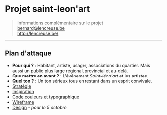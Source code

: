 # Projet saint-leon'art

> Informations complémentaire sur le projet <br> bernard@lencreuse.be <br>
http://lencreuse.be/

***
## Plan d'attaque
* **Pour qui ?** : Habitant, artiste, usager, associations du quartier. Mais aussi un public plus large régional, provincial et au-delà.
* **Que mettre en avant ?** : L'événement *Saint-léon'art* et les artistes.
* **Quel ton ?** : Un ton sérieux tous en restant dans un esprit convivale.
* [Stratégie](https://github.com/MaximeScibetta/projet-leon-art/blob/master/Conception/Plan%20de%20liaisons.pdf "Lien vers le pdf du plan de liaison du site")
* [Inspiration](https://www.pinterest.com/maximescibetta/saint-l%C3%A9onart/ "Lien vers le tableau pinterest d'inspiration")
* [Code couleurs et typographique](https://github.com/MaximeScibetta/projet-leon-art/blob/master/Conception/Typo-et-couleur.pdf "Lien vers le pdf du code couleur et typographique")
* [Wireframe](https://github.com/MaximeScibetta/projet-leon-art/tree/master/Wireframe "Lien vers le dossier contenant les wireframes")
* [Design](https://github.com/MaximeScibetta/projet-leon-art/tree/master/Design "Lien vers le dossier contenant les design") - *pour le 5 octobre*